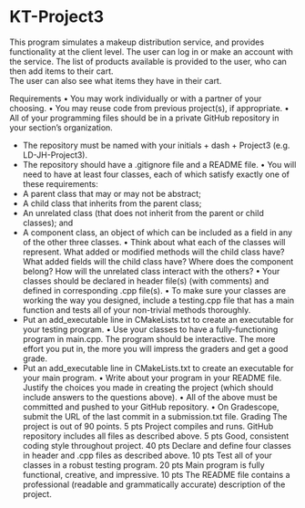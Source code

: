# KT-Project3
This program simulates a makeup distribution service, and provides functionality at the client level.
The user can log in or make an account with the service.  The list of products available is provided to the user, who can then add items to their cart.  
The user can also see what items they have in their cart.


Requirements
• You may work individually or with a partner of your choosing.
• You may reuse code from previous project(s), if appropriate.
• All of your programming files should be in a private GitHub repository in your section’s organization.
- The repository must be named with your initials + dash + Project3 (e.g. LD-JH-Project3).
- The repository should have a .gitignore file and a README file.
• You will need to have at least four classes, each of which satisfy exactly one of these requirements:
- A parent class that may or may not be abstract;
- A child class that inherits from the parent class;
- An unrelated class (that does not inherit from the parent or child classes); and
- A component class, an object of which can be included as a field in any of the other three classes.
• Think about what each of the classes will represent. What added or modified methods will the child
class have? What added fields will the child class have? Where does the component belong? How
will the unrelated class interact with the others?
• Your classes should be declared in header file(s) (with comments) and defined in corresponding .cpp
file(s).
• To make sure your classes are working the way you designed, include a testing.cpp file that has a
main function and tests all of your non-trivial methods thoroughly.
- Put an add_executable line in CMakeLists.txt to create an executable for your testing program.
• Use your classes to have a fully-functioning program in main.cpp. The program should be interactive.
The more effort you put in, the more you will impress the graders and get a good grade.
- Put an add_executable line in CMakeLists.txt to create an executable for your main program.
• Write about your program in your README file. Justify the choices you made in creating the project
(which should include answers to the questions above).
• All of the above must be committed and pushed to your GitHub repository.
• On Gradescope, submit the URL of the last commit in a submission.txt file.
Grading
The project is out of 90 points.
 5 pts Project compiles and runs. GitHub repository includes all files as described above.
 5 pts Good, consistent coding style throughout project.
40 pts Declare and define four classes in header and .cpp files as described above.
10 pts Test all of your classes in a robust testing program.
20 pts Main program is fully functional, creative, and impressive.
10 pts The README file contains a professional (readable and grammatically accurate) description of
the project.
